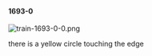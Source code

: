 #### 1693-0
![train-1693-0-0.png](https://github.com/lil-lab/nlvr/raw/master/nlvr/train/images/2/train-1693-0-0.png "train-1693-0-0.png")

there is a yellow circle touching the edge